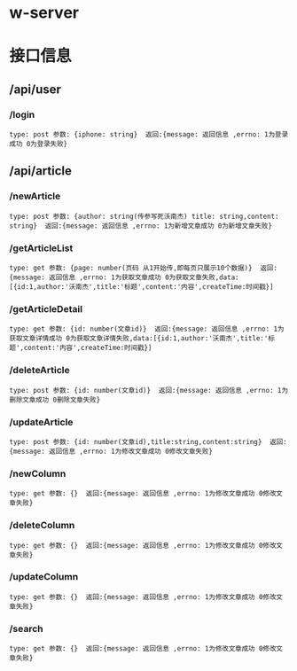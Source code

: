 # w-server

# 接口信息
## /api/user
### /login
```
type: post 参数: {iphone: string}  返回:{message: 返回信息 ,errno: 1为登录成功 0为登录失败}
```
## /api/article
### /newArticle 
```
type: post 参数: {author: string(传参写死沃南杰) title: string,content: string}  返回:{message: 返回信息 ,errno: 1为新增文章成功 0为新增文章失败}
```
### /getArticleList
```
type: get 参数: {page: number(页码 从1开始传,即每页只展示10个数据)}  返回:{message: 返回信息 ,errno: 1为获取文章成功 0为获取文章失败,data:[{id:1,author:'沃南杰',title:'标题',content:'内容',createTime:时间戳}]
```
### /getArticleDetail
```
type: get 参数: {id: number(文章id)}  返回:{message: 返回信息 ,errno: 1为获取文章详情成功 0为获取文章详情失败,data:[{id:1,author:'沃南杰',title:'标题',content:'内容',createTime:时间戳}]
```

### /deleteArticle
```
type: post 参数: {id: number(文章id)}  返回:{message: 返回信息 ,errno: 1为删除文章成功 0删除文章失败}
```

### /updateArticle
```
type: post 参数: {id: number(文章id),title:string,content:string}  返回:{message: 返回信息 ,errno: 1为修改文章成功 0修改文章失败}
```

### /newColumn
```
type: get 参数: {}  返回:{message: 返回信息 ,errno: 1为修改文章成功 0修改文章失败}
```

### /deleteColumn
```
type: get 参数: {}  返回:{message: 返回信息 ,errno: 1为修改文章成功 0修改文章失败}
```

### /updateColumn
```
type: get 参数: {}  返回:{message: 返回信息 ,errno: 1为修改文章成功 0修改文章失败}
```

### /search
```
type: get 参数: {}  返回:{message: 返回信息 ,errno: 1为修改文章成功 0修改文章失败}
```